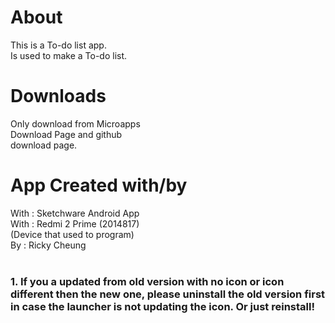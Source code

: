 # About
This is a To-do list app. <br>
Is used to make a To-do list.

# Downloads
Only download from Microapps<br>
Download Page and github<br>
download page.

# App Created with/by
With : Sketchware Android App<br>
With : Redmi 2 Prime (2014817) <br>
       (Device that used to program)<br>
By : Ricky Cheung<br>
<br>

<h3> 1. If you a updated from old version with no icon or icon different then the new one, please uninstall the old version first in case the launcher is not updating the icon. Or just reinstall!</h3>

